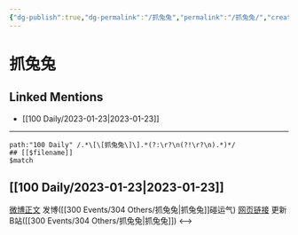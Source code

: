 ```yaml
---
{"dg-publish":true,"dg-permalink":"/抓兔兔","permalink":"/抓兔兔/","created":"2023-01-30T11:04:24.000+08:00","updated":"2023-04-10T17:06:34.000+08:00"}
---
```


# 抓兔兔

## Linked Mentions
- [[100 Daily/2023-01-23\|2023-01-23]]


---

```expander
path:"100 Daily" /.*\[\[抓兔兔\]\].*(?:\r?\n(?!\r?\n).*)*/
## [[$filename]]
$match
```
## [[100 Daily/2023-01-23\|2023-01-23]]
[微博正文](https://m.weibo.cn/1736988591/4861067861426482) 发博([[300 Events/304 Others/抓兔兔\|抓兔兔]]碰运气)
[网页链接](https://weibo.cn/sinaurl?u=https%3A%2F%2Fb23.tv%2FdmUGYsb) 更新B站([[300 Events/304 Others/抓兔兔\|抓兔兔]])
<-->